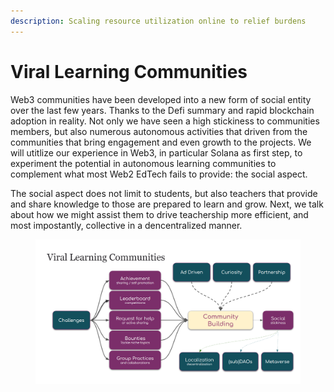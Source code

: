 ```yaml
---
description: Scaling resource utilization online to relief burdens
---
```


# Viral Learning Communities

Web3 communities have been developed into a new form of social entity over the last few years. Thanks to the Defi summary and rapid blockchain adoption in reality. Not only we have seen a high stickiness to communities members, but also numerous autonomous activities that driven from the communities that bring engagement and even growth to the projects. We will utitlize our experience in Web3, in particular Solana as first step, to experiment the potential in autonomous  learning communities to complement what most Web2 EdTech fails to provide: the social aspect.&#x20;

The social aspect does not limit to students, but also teachers that provide and share knowledge to those are prepared to learn and grow. Next, we talk about how we might assist them to drive teachership more efficient, and most impostantly, collective in a dencentralized manner.

<figure><img src="../../../.gitbook/assets/image (6).png" alt=""><figcaption></figcaption></figure>
